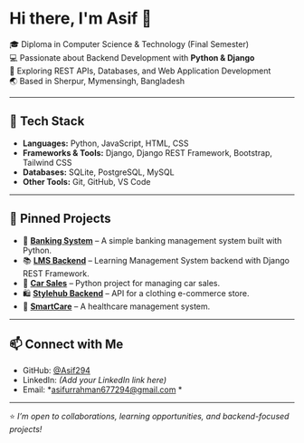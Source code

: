 # Hi there, I'm Asif 👋

🎓 Diploma in Computer Science & Technology (Final Semester)  
💻 Passionate about Backend Development with **Python & Django**  
🚀 Exploring REST APIs, Databases, and Web Application Development  
🌏 Based in Sherpur, Mymensingh, Bangladesh  

---

## 🔧 Tech Stack
- **Languages:** Python, JavaScript, HTML, CSS  
- **Frameworks & Tools:** Django, Django REST Framework, Bootstrap, Tailwind CSS  
- **Databases:** SQLite, PostgreSQL, MySQL  
- **Other Tools:** Git, GitHub, VS Code  

---

## 📌 Pinned Projects
- 🏦 **[Banking System](https://github.com/Asif294/Banking_system)** – A simple banking management system built with Python.  
- 📚 **[LMS Backend](https://github.com/Asif294/LMS_backend)** – Learning Management System backend with Django REST Framework.  
- 🚗 **[Car Sales](https://github.com/Asif294/CarSales)** – Python project for managing car sales.  
- 🛍️ **[Stylehub Backend](https://github.com/Asif294/Stylehub-backend)** – API for a clothing e-commerce store.  
- 🏥 **[SmartCare](https://github.com/Asif294/SmartCare)** – A healthcare management system.  

---

## 📫 Connect with Me
- GitHub: [@Asif294](https://github.com/Asif294)  
- LinkedIn: *(Add your LinkedIn link here)*  
- Email: *asifurrahman677294@gmail.com *  

---

⭐️ *I’m open to collaborations, learning opportunities, and backend-focused projects!*  

